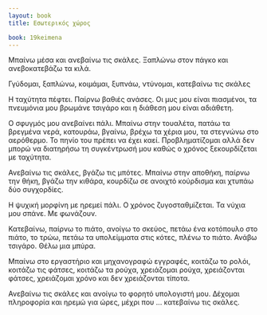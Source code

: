 ```yaml
---
layout: book
title: Εσωτερικός χώρος

book: 19keimena
---
```

Μπαίνω μέσα και ανεβαίνω τις σκάλες. Ξαπλώνω στον πάγκο και ανεβοκατεβάζω τα κιλά.

Γγύδομαι, ξαπλώνω, κοιμάμαι, ξυπνάω, ντύνομαι, κατεβαίνω τις σκάλες

Η ταχύτητα πέφτει. Παίρνω βαθιές ανάσες. Οι μυς μου είναι πιασμένοι, τα πνευμόνια μου βρωμάνε τσιγάρο και η διάθεση μου είναι αδιάθετη.

Ο σφυγμός μου ανεβαίνει πάλι. Μπαίνω στην τουαλέτα, πατάω τα βρεγμένα νερά, κατουράω, βγαίνω, βρέχω τα χέρια μου, τα στεγνώνω στο αερόθερμο. Το πηνίο του πρέπει να έχει καεί. Προβληματίζομαι αλλά δεν μπορώ να διατηρήσω τη συγκέντρωσή μου καθώς ο χρόνος ξεκουρδίζεται με ταχύτητα.

Ανεβαίνω τις σκάλες, βγάζω τις μπότες. Μπαίνω στην αποθήκη, παίρνω την θήκη, βγάζω την κιθάρα, κουρδίζω σε ανοιχτό κούρδισμα και χτυπάω δύο συγχορδίες.

Η ψυχική μορφίνη με ηρεμεί πάλι. Ο χρόνος ζυγοσταθμίζεται. Τα νύχια μου σπάνε. Με φωνάζουν.

Κατεβαίνω, παίρνω το πιάτο, ανοίγω το σκεύος, πετάω ένα κοτόπουλο στο πιάτο, το τρώω, πετάω τα υπολείμματα στις κότες, πλένω το πιάτο. Ανάβω τσιγάρο. Θέλω μια μπύρα.

Μπαίνω στο εργαστήριο και μηχανογραφώ εγγραφές, κοιτάζω το ρολόι, κοιτάζω τις φάτσες, κοιτάζω τα ρούχα, χρειάζομαι ρούχα, χρειάζονται φάτσες, χρειάζομαι χρόνο και δεν χρειάζονται τίποτα.

Ανεβαίνω τις σκάλες και ανοίγω το φορητό υπολογιστή μου. Δέχομαι πληροφορία και ηρεμώ για ώρες, μέχρι που ... κατεβαίνω τις σκάλες.
